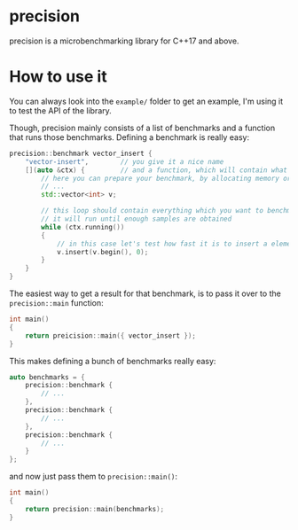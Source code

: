 # precision
precision is a microbenchmarking library for C++17 and above.

# How to use it
You can always look into the `example/` folder to get an example, I'm using it to test the API of the library.

Though, precision mainly consists of a list of benchmarks and a function that runs those benchmarks.
Defining a benchmark is really easy:
```cpp
precision::benchmark vector_insert {
	"vector-insert",		// you give it a nice name
	[](auto &ctx) {			// and a function, which will contain what you want to benchmark
		// here you can prepare your benchmark, by allocating memory or whatever you need to do
		// ...
		std::vector<int> v;

		// this loop should contain everything which you want to benchmark
		// it will run until enough samples are obtained
		while (ctx.running())
		{
			// in this case let's test how fast it is to insert a element into a std::vector
			v.insert(v.begin(), 0);
		}
	}
}
```

The easiest way to get a result for that benchmark, is to pass it over to the `precision::main` function:
```cpp
int main()
{
	return preicision::main({ vector_insert });
}
```

This makes defining a bunch of benchmarks really easy:
```cpp
auto benchmarks = {
	precision::benchmark {
		// ...
	},
	precision::benchmark {
		// ...
	},
	precision::benchmark {
		// ...
	}
};
```

and now just pass them to `precision::main()`:
```cpp
int main()
{
	return precision::main(benchmarks);
}
```